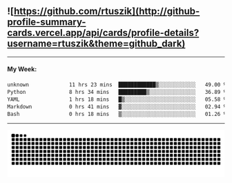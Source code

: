 ## ![https://github.com/rtuszik](http://github-profile-summary-cards.vercel.app/api/cards/profile-details?username=rtuszik&theme=github_dark)

---
#### My Week:

<!--START_SECTION:waka-->

```txt
unknown             11 hrs 23 mins  ████████████▒░░░░░░░░░░░░   49.00 %
Python              8 hrs 34 mins   █████████▒░░░░░░░░░░░░░░░   36.89 %
YAML                1 hrs 18 mins   █▒░░░░░░░░░░░░░░░░░░░░░░░   05.58 %
Markdown            0 hrs 41 mins   ▓░░░░░░░░░░░░░░░░░░░░░░░░   02.94 %
Bash                0 hrs 18 mins   ▒░░░░░░░░░░░░░░░░░░░░░░░░   01.26 %
```

<!--END_SECTION:waka-->

---

![](https://raw.githubusercontent.com/rtuszik/rtuszik/output/github-contribution-grid-snake-dark.svg)
